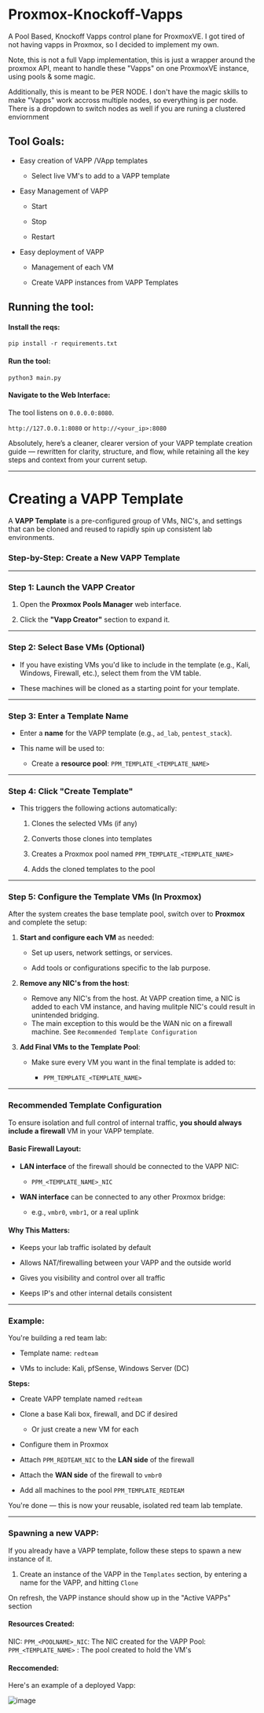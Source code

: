 # Proxmox-Knockoff-Vapps

A Pool Based, Knockoff Vapps control plane for ProxmoxVE. I got tired of not having vapps in Proxmox, so I decided to implement my own.

  

Note, this is not a full Vapp implementation, this is just a wrapper around the proxmox API, meant to handle these "Vapps" on one ProxmoxVE instance, using pools & some magic. 

  

Additionally, this is meant to be PER NODE. I don't have the magic skills to make "Vapps" work accross multiple nodes, so everything is per node. There is a dropdown to switch nodes as well if you are runing a clustered enviornment
  

## Tool Goals:

- Easy creation of VAPP /VApp templates

	- Select live VM's to add to a VAPP  template

  
- Easy Management of VAPP 

	- Start

	- Stop

	- Restart
  

- Easy deployment of VAPP 

	- Management of each VM

	- Create VAPP instances from VAPP  Templates

  
  

## Running the tool:

  

#### Install the reqs:

`pip install -r requirements.txt`

  

#### Run the tool:

`python3 main.py`

  

#### Navigate to the Web Interface:

The tool listens on `0.0.0.0:8080`.

  

`http://127.0.0.1:8080` or `http://<your_ip>:8080`

  
  

Absolutely, here’s a cleaner, clearer version of your VAPP template creation guide — rewritten for clarity, structure, and flow, while retaining all the key steps and context from your current setup.

----------

# Creating a VAPP Template

A **VAPP Template** is a pre-configured group of VMs, NIC's, and settings that can be cloned and reused to rapidly spin up consistent lab environments.

###  Step-by-Step: Create a New VAPP Template

----------

### **Step 1: Launch the VAPP Creator**

1.  Open the **Proxmox Pools Manager** web interface.
    
2.  Click the **"Vapp Creator"** section to expand it.
    

----------

### **Step 2: Select Base VMs (Optional)**

-   If you have existing VMs you'd like to include in the template (e.g., Kali, Windows, Firewall, etc.), select them from the VM table.
    
-   These machines will be cloned as a starting point for your template.
    

----------

### **Step 3: Enter a Template Name**

-   Enter a **name** for the VAPP template (e.g., `ad_lab`, `pentest_stack`).
    
-   This name will be used to:
    
    <!-- -   Create a **dedicated NIC**: `PPM_<TEMPLATE_NAME>_NIC` -->
        
    -   Create a **resource pool**: `PPM_TEMPLATE_<TEMPLATE_NAME>`
        

----------

### **Step 4: Click "Create Template"**

-   This triggers the following actions automatically:
    
    1.  Clones the selected VMs (if any)
        
    2.  Converts those clones into templates
        
    <!-- 3.  Creates a NIC named `PPM_<TEMPLATE_NAME>_NIC` -->
        
    3.  Creates a Proxmox pool named `PPM_TEMPLATE_<TEMPLATE_NAME>`
        
    4.  Adds the cloned templates to the pool
        

----------

### **Step 5: Configure the Template VMs (In Proxmox)**

After the system creates the base template pool, switch over to **Proxmox** and complete the setup:

1.  **Start and configure each VM** as needed:
    
    -   Set up users, network settings, or services.
        
    -   Add tools or configurations specific to the lab purpose.
        
2.  **Remove any NIC's from the host**:
    
    -   Remove any NIC's from the host. At VAPP creation time, a NIC is added to each VM instance, and having mulitple NIC's could result in unintended bridging.
      - The main exception to this would be the WAN nic on a firewall machine. See `Recommended Template Configuration`
        
3.  **Add Final VMs to the Template Pool**:
    
    -   Make sure every VM you want in the final template is added to:
        
        -   `PPM_TEMPLATE_<TEMPLATE_NAME>`
            

----------
### Recommended Template Configuration

To ensure isolation and full control of internal traffic, **you should always include a firewall** VM in your VAPP template.

#### Basic Firewall Layout:

-   **LAN interface** of the firewall should be connected to the VAPP NIC:
    
    -   `PPM_<TEMPLATE_NAME>_NIC`
        
-   **WAN interface** can be connected to any other Proxmox bridge:
    
    -   e.g., `vmbr0`, `vmbr1`, or a real uplink
        

####  Why This Matters:

-   Keeps your lab traffic isolated by default
    
-   Allows NAT/firewalling between your VAPP and the outside world
    
-   Gives you visibility and control over all traffic
- Keeps IP's and other internal details consistent

---

### Example:

You're building a red team lab:

-   Template name: `redteam`
    
-   VMs to include: Kali, pfSense, Windows Server (DC)
    

**Steps:**

-   Create VAPP template named `redteam`
    
-   Clone a base Kali box, firewall, and DC if desired
	- Or just create a new VM for each
    
-   Configure them in Proxmox
    
-   Attach `PPM_REDTEAM_NIC` to the **LAN side** of the firewall

-   Attach the **WAN side** of the firewall to `vmbr0`
    
-   Add all machines to the pool `PPM_TEMPLATE_REDTEAM`
    

You're done — this is now your reusable, isolated red team lab template.

----------


### Spawning a new VAPP:

  

If you already have a VAPP template, follow these steps to spawn a new instance of it.

  

1. Create an instance of the VAPP in the `Templates` section, by entering a name for the VAPP, and hitting `Clone`

  

On refresh, the VAPP instance should show up in the "Active VAPPs" section

  
  
  

#### Resources Created:

  

NIC: `PPM_<POOLNAME>_NIC`: The NIC created for the VAPP
Pool: `PPM_<TEMPLATE_NAME>`  : The pool created to hold the VM's
  
  

#### Reccomended:

 

Here's an example of a deployed Vapp:

  

![image](https://github.com/user-attachments/assets/debc45a5-1ef1-473a-9bd0-9e9925ee41bc)

  
